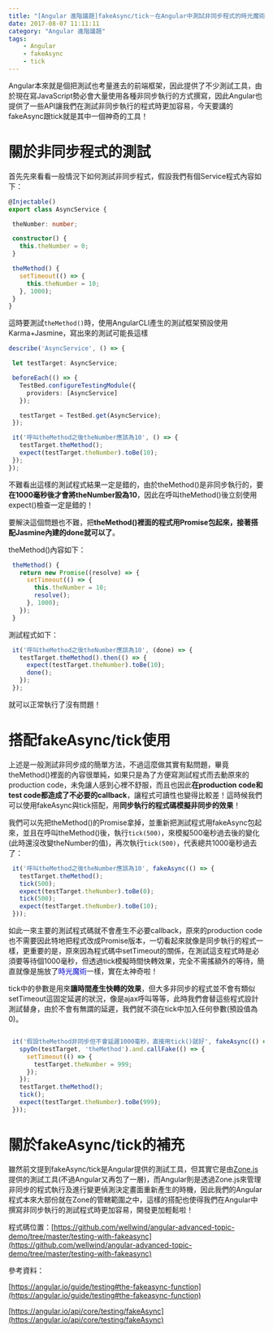 ```yaml
---
title: "[Angular 進階議題]fakeAsync/tick－在Angular中測試非同步程式的時光魔術師！"
date: 2017-08-07 11:11:11
category: "Angular 進階議題"
tags:
    - Angular
    - fakeAsync
    - tick
---
```

Angular本來就是個把測試也考量進去的前端框架，因此提供了不少測試工具，由於現在寫JavaScript勢必會大量使用各種非同步執行的方式撰寫，因此Angular也提供了一些API讓我們在測試非同步執行的程式時更加容易，今天要講的fakeAsync跟tick就是其中一個神奇的工具！

<!-- more -->

# 關於非同步程式的測試

首先先來看看一般情況下如何測試非同步程式，假設我們有個Service程式內容如下：

 ```typescript
@Injectable()
export class AsyncService {

  theNumber: number;

  constructor() {
    this.theNumber = 0;
  }

  theMethod() {
    setTimeout(() => {
      this.theNumber = 10;
    }, 1000);
  }
}
``` 

這時要測試`theMethod()`時，使用AngularCLI產生的測試框架預設使用Karma+Jasmine，寫出來的測試可能長這樣

 ```typescript
describe('AsyncService', () => {

  let testTarget: AsyncService;

  beforeEach(() => {
    TestBed.configureTestingModule({
      providers: [AsyncService]
    });

    testTarget = TestBed.get(AsyncService);
  });

  it('呼叫theMethod之後theNumber應該為10', () => {
    testTarget.theMethod();
    expect(testTarget.theNumber).toBe(10);
  });
});

``` 

不難看出這樣的測試程式結果一定是錯的，由於theMethod()是非同步執行的，要**在1000毫秒後才會將theNumber設為10**，因此在呼叫theMethod()後立刻使用expect()檢查一定是錯的！

要解決這個問題也不難，把**theMethod()裡面的程式用Promise包起來，接著搭配Jasmine內建的done就可以了**。

theMethod()內容如下：

 ```typescript
  theMethod() {
    return new Promise((resolve) => {
      setTimeout(() => {
        this.theNumber = 10;
        resolve();
      }, 1000);
    });
  }
``` 

測試程式如下：

 ```typescript
  it('呼叫theMethod之後theNumber應該為10', (done) => {
    testTarget.theMethod().then(() => {
      expect(testTarget.theNumber).toBe(10);
      done();
    });
  });
``` 

就可以正常執行了沒有問題！

# 搭配fakeAsync/tick使用

上述是一般測試非同步成的簡單方法，不過這麼做其實有點問題，畢竟theMethod()裡面的內容很單純，如果只是為了方便寫測試程式而去動原來的production code，未免讓人感到心裡不舒服，而且也因此**在production code和test code都造成了不必要的callback**，讓程式可讀性也變得比較差！這時候我們可以使用fakeAsync與tick搭配，用**同步執行的程式碼模擬非同步的效果**！

我們可以先把theMethod()的Promise拿掉，並重新把測試程式用fakeAsync包起來，並且在呼叫theMethod()後，執行`tick(500)`，來模擬500毫秒過去後的變化(此時還沒改變theNumber的值)，再次執行`tick(500)`，代表總共1000毫秒過去了：

 ```typescript
  it('呼叫theMethod之後theNumber應該為10', fakeAsync(() => {
    testTarget.theMethod();
    tick(500);
    expect(testTarget.theNumber).toBe(0);
    tick(500);
    expect(testTarget.theNumber).toBe(10);
  }));
``` 

如此一來主要的測試程式碼就不會產生不必要callback，原來的production code也不需要因此特地把程式改成Promise版本，一切看起來就像是同步執行的程式一樣，更重要的是，原來因為程式碼中setTimeout的關係，在測試這支程式時是必須要等待個1000毫秒，但透過tick模擬時間快轉效果，完全不需搖額外的等待，簡直就像是施放了<span style="color:#0000CD;">時光魔術</span>一樣，實在太神奇啦！

tick中的參數是用來**讓時間產生快轉的效果**，但大多非同步的程式並不會有類似setTimeout這固定延遲的狀況，像是ajax呼叫等等，此時我們會替這些程式設計測試替身，由於不會有無謂的延遲，我們就不須在tick中加入任何參數(預設值為0)。

 ```typescript

  it('假設theMethod非同步但不會延遲1000毫秒，直接用tick()就好', fakeAsync(() => {
    spyOn(testTarget, 'theMethod').and.callFake(() => {
      setTimeout(() => {
        testTarget.theNumber = 999;
      });
    });
    testTarget.theMethod();
    tick();
    expect(testTarget.theNumber).toBe(999);
  }));
``` 

# 關於fakeAsync/tick的補充

雖然前文提到fakeAsync/tick是Angular提供的測試工具，但其實它是由[Zone.js](https://github.com/angular/zone.js)提供的測試工具(不過Angular又再包了一層)，而Angular則是透過Zone.js來管理非同步的程式執行及進行變更偵測決定畫面重新產生的時機，因此我們的Angular程式本來大部份就在Zone的管轄範圍之中，這樣的搭配也使得我們在Angular中撰寫非同步執行的測試程式時更加容易，開發更加輕鬆啦！

程式碼位置：[https://github.com/wellwind/angular-advanced-topic-demo/tree/master/testing-with-fakeasync](https://github.com/wellwind/angular-advanced-topic-demo/tree/master/testing-with-fakeasync)

參考資料：

[https://angular.io/guide/testing#the-fakeasync-function](https://angular.io/guide/testing#the-fakeasync-function)

[https://angular.io/api/core/testing/fakeAsync](https://angular.io/api/core/testing/fakeAsync)
